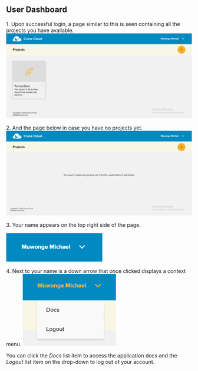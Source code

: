 ## User Dashboard

1\. Upon successful login, a page similar to this is seen containing all the projects you have available.
![](../img/user_projects.png)

2\. And the page below in case you have no projects yet.
    ![](../img/projectsDashboard.png)

3\. Your name appears on the top right side of the page.

![](../img/user_name.png)

4\. Next to your name is a down arrow that once clicked displays a context menu.
  ![](../img/user_dropdown.png)

You can click the *Docs* list item to access the application docs and the *Logout* list item on the drop-down to log out of your account.